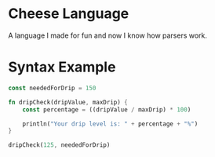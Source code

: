 # Cheese Language

A language I made for fun and now I know how parsers work.

# Syntax Example

```rust
const neededForDrip = 150

fn dripCheck(dripValue, maxDrip) {
    const percentage = ((dripValue / maxDrip) * 100)

    println("Your drip level is: " + percentage + "%")
}

dripCheck(125, neededForDrip)
```
